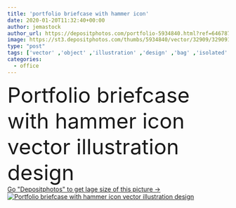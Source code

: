 ```yaml
---
title: 'portfolio briefcase with hammer icon'
date: 2020-01-20T11:32:40+00:00
author: jemastock
author_url: https://depositphotos.com/portfolio-5934840.html?ref=64678756
image: https://st3.depositphotos.com/thumbs/5934840/vector/32909/329091588/api_thumb_450.jpg?forcejpeg=true
type: "post"
tags: ['vector' ,'object' ,'illustration' ,'design' ,'bag' ,'isolated' ,'sign' ,'elegance' ,'travel' ,'handle' ,'man' ,'style' ,'retro' ,'vintage' ,'leather' ,'fashion' ,'accessory' ,'modern' ,'symbol' ,'concept' ,'icon' ,'office' ,'work' ,'job' ,'justice' ,'simple' ,'case' ,'vacation' ,'hammer' ,'luggage' ,'baggage' ,'voyage' ,'Belt' ,'suitcase' ,'portfolio' ,'briefcase' ,'judge' ,'attache' ,'brief' ,'aution' ]
categories: 
  - office
---
```

<div aling="center">
            <font size="60"> Portfolio briefcase with hammer icon vector illustration design</font>   
</div>
<div>
    <a href='https://st3.depositphotos.com/thumbs/5934840/vector/32909/329091588/api_thumb_450.jpg?forcejpeg=true?ref=64678756' target=_blank > Go "Depositphotos" to get lage size of this picture ->
        <img href='https://st3.depositphotos.com/thumbs/5934840/vector/32909/329091588/api_thumb_450.jpg?forcejpeg=true?ref=64678756' src='https://st3.depositphotos.com/5934840/32909/v/950/depositphotos_329091588-stock-illustration-portfolio-briefcase-with-hammer-icon.jpg?forcejpeg=true' alt='Portfolio briefcase with hammer icon vector illustration design' >
    </a>
</div>
